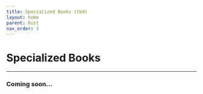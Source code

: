 ```yaml
---
title: Specialized Books (tbd)
layout: home
parent: Rust
nav_order: 3
---
```


# Specialized Books
---

### Coming soon...